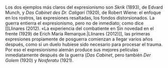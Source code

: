 Los dos ejemplos más claros del expresionismo son *Skrik* (1893), de Edvard Munch, y *Das Cabinet des Dr. Caligari* (1920), de Robert Wiene: el enfoque en los rostros, las expresiones resaltadas, los fondos distorsionados. 
La guerra entierra el expresionismo, pero no de inmediato; como dice [[Llinares (2012). «La experiencia del combatiente en Sin novedad en el frente (1929) de Erich María Remarque.|Llinares (2012)]], las primeras expresiones propiamente de posguerra comienzan a llegar varios años después, como si un duelo hubiese sido necesario para procesar el trauma. Por eso el expresionismo alemán produce sus mejores películas inmediatamente después de la guerra (*Das Cabinet*, pero también *Der Golem* (1920) y *Nosferatu* (1921). 